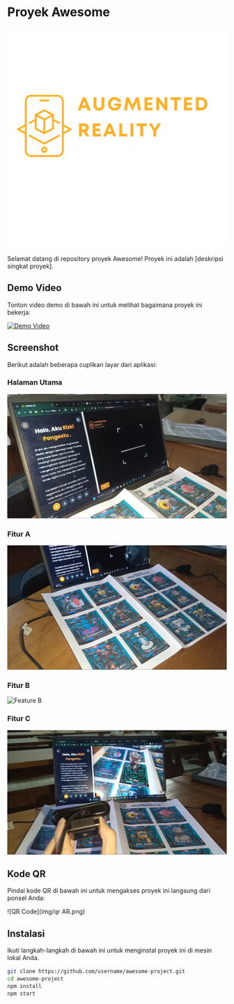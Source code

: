 # Proyek Awesome

![Project Logo](assets2/logoarrizki.png)

Selamat datang di repository proyek Awesome! Proyek ini adalah [deskripsi singkat proyek].

## Demo Video

Tonton video demo di bawah ini untuk melihat bagaimana proyek ini bekerja:

[![Demo Video](https://img.youtube.com/vi/bQGo939faqs/0.jpg)](videos/artutorial.mp4)

## Screenshot

Berikut adalah beberapa cuplikan layar dari aplikasi:

### Halaman Utama
![Homepage](img/tutor1.jpg)

### Fitur A
![Feature A](img/tutor2.jpg)

### Fitur B
![Feature B](img/tutor3.jpgg)

### Fitur C
![Feature C](img/tutor4.jpg)

## Kode QR

Pindai kode QR di bawah ini untuk mengakses proyek ini langsung dari ponsel Anda:

![QR Code](img/qr AR.png)

## Instalasi

Ikuti langkah-langkah di bawah ini untuk menginstal proyek ini di mesin lokal Anda.

```bash
git clone https://github.com/username/awesome-project.git
cd awesome-project
npm install
npm start
